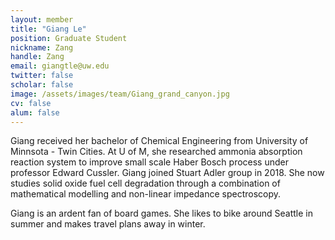 ```yaml
---
layout: member
title: "Giang Le"
position: Graduate Student
nickname: Zang
handle: Zang
email: giangtle@uw.edu
twitter: false
scholar: false
image: /assets/images/team/Giang_grand_canyon.jpg
cv: false
alum: false
---
```

Giang received her bachelor of Chemical Engineering from University of Minnsota - Twin Cities. At U of M, she researched ammonia absorption reaction system to improve small scale 
Haber Bosch process under professor Edward Cussler. Giang joined Stuart Adler group in 2018. She now studies solid oxide fuel cell degradation through a combination of mathematical 
modelling and non-linear impedance spectroscopy.

Giang is an ardent fan of board games. She likes to bike around Seattle in summer and makes travel plans away in winter.

